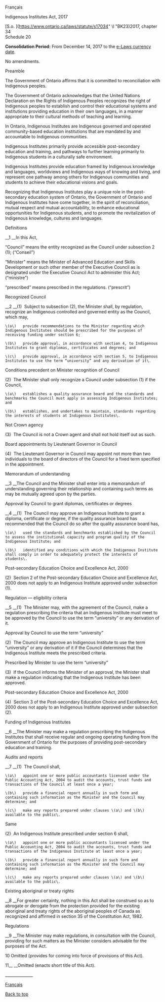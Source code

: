 [<a id="Top"></a>Français](http://www.ontario.ca/fr/lois/loi/17i34a)

Indigenous Institutes Act, 2017

[S\.o\. ](https://www.ontario.ca/laws/statute/s17034" \l "BK23)2017, chapter 34  
Schedule 20

__Consolidation Period:__  From December 14, 2017 to the [e\-Laws currency date](http://www.e-laws.gov.on.ca/navigation?file=currencyDates&lang=en)\.

No amendments\.

<a id="BK23"></a><a id="BK3"></a><a id="BK2"></a>Preamble

<a id="BK113"></a>The Government of Ontario affirms that it is committed to reconciliation with Indigenous peoples\.

The Government of Ontario acknowledges that the United Nations Declaration on the Rights of Indigenous Peoples recognizes the right of Indigenous peoples to establish and control their educational systems and institutions providing education in their own languages, in a manner appropriate to their cultural methods of teaching and learning\.

In Ontario, Indigenous Institutes are Indigenous governed and operated community\-based education institutions that are mandated by and accountable to Indigenous communities\.

Indigenous Institutes primarily provide accessible post\-secondary education and training, and pathways to further learning primarily to Indigenous students in a culturally safe environment\.

Indigenous Institutes provide education framed by Indigenous knowledge and languages, worldviews and Indigenous ways of knowing and living, and represent one pathway among others for Indigenous communities and students to achieve their educational visions and goals\.

Recognizing that Indigenous Institutes play a unique role in the post\-secondary education system of Ontario, the Government of Ontario and Indigenous Institutes have come together, in the spirit of reconciliation, mutual respect and mutual accountability, to enhance educational opportunities for Indigenous students, and to promote the revitalization of Indigenous knowledge, cultures and languages\.

Definitions

<a id="BK114"></a>__1 __In this Act,

“Council” means the entity recognized as the Council under subsection 2 \(1\); \(“Conseil”\)

“Minister” means the Minister of Advanced Education and Skills Development or such other member of the Executive Council as is designated under the Executive Council Act to administer this Act; \(“ministre”\)

“prescribed” means prescribed in the regulations\. \(“prescrit”\)

Recognized Council

<a id="BK115"></a>__2 __\(1\)  Subject to subsection \(2\), the Minister shall, by regulation, recognize an Indigenous controlled and governed entity as the Council, which may,

	\(a\)	provide recommendations to the Minister regarding which Indigenous Institutes should be prescribed for the purposes of receiving funding under section 6;

	\(b\)	provide approval, in accordance with section 4, to Indigenous Institutes to grant diplomas, certificates and degrees; and

	\(c\)	provide approval, in accordance with section 5, to Indigenous Institutes to use the term “university” and any derivation of it\.

Conditions precedent on Minister recognition of Council

\(2\)  The Minister shall only recognize a Council under subsection \(1\) if the Council,

	\(a\)	establishes a quality assurance board and the standards and benchmarks the Council must apply in assessing Indigenous Institutes; and

	\(b\)	establishes, and undertakes to maintain, standards regarding the interests of students at Indigenous Institutes\.

Not Crown agency

\(3\)  The Council is not a Crown agent and shall not hold itself out as such\.

Board appointments by Lieutenant Governor in Council

\(4\)  The Lieutenant Governor in Council may appoint not more than two individuals to the board of directors of the Council for a fixed term specified in the appointment\.

Memorandum of understanding

<a id="BK116"></a>__3 __The Council and the Minister shall enter into a memorandum of understanding governing their relationship and containing such terms as may be mutually agreed upon by the parties\.

Approval by Council to grant diplomas, certificates or degrees

<a id="BK117"></a>__4 __\(1\)  The Council may approve an Indigenous Institute to grant a diploma, certificate or degree, if the quality assurance board has recommended that the Council do so after the quality assurance board has,

	\(a\)	used the standards and benchmarks established by the Council to assess the institutional capacity and program quality of the Indigenous Institute; and

	\(b\)	identified any conditions with which the Indigenous Institute shall comply in order to adequately protect the interests of students\.

Post\-secondary Education Choice and Excellence Act, 2000

\(2\)  Section 2 of the Post\-secondary Education Choice and Excellence Act, 2000 does not apply to an Indigenous Institute approved under subsection \(1\)\.

Regulation — eligibility criteria

<a id="BK118"></a>__5 __\(1\)  The Minister may, with the agreement of the Council, make a regulation prescribing the criteria that an Indigenous Institute must meet to be approved by the Council to use the term “university” or any derivation of it\.

Approval by Council to use the term “university”

\(2\)  The Council may approve an Indigenous Institute to use the term “university” or any derivation of it if the Council determines that the Indigenous Institute meets the prescribed criteria\.

Prescribed by Minister to use the term “university”

\(3\)  If the Council informs the Minister of an approval, the Minister shall make a regulation indicating that the Indigenous Institute has been approved\.

Post\-secondary Education Choice and Excellence Act, 2000

\(4\)  Section 3 of the Post\-secondary Education Choice and Excellence Act, 2000 does not apply to an Indigenous Institute approved under subsection \(2\)\.

Funding of Indigenous Institutes

<a id="BK119"></a>__6 __The Minister may make a regulation prescribing the Indigenous Institutes that shall receive regular and ongoing operating funding from the Government of Ontario for the purposes of providing post\-secondary education and training\.

Audits and reports

<a id="BK120"></a>__7 __\(1\)  The Council shall,

	\(a\)	appoint one or more public accountants licensed under the Public Accounting Act, 2004 to audit the accounts, trust funds and transactions of the Council at least once a year;

	\(b\)	provide a financial report annually in such form and containing such information as the Minister and the Council may determine; and

	\(c\)	make any reports prepared under clauses \(a\) and \(b\) available to the public\.

Same

\(2\)  An Indigenous Institute prescribed under section 6 shall,

	\(a\)	appoint one or more public accountants licensed under the Public Accounting Act, 2004 to audit the accounts, trust funds and transactions of the Indigenous Institute at least once a year;

	\(b\)	provide a financial report annually in such form and containing such information as the Minister and the Council may determine; and

	\(c\)	make any reports prepared under clauses \(a\) and \(b\) available to the public\.

Existing aboriginal or treaty rights

<a id="BK121"></a>__8 __For greater certainty, nothing in this Act shall be construed so as to abrogate or derogate from the protection provided for the existing aboriginal and treaty rights of the aboriginal peoples of Canada as recognized and affirmed in section 35 of the Constitution Act, 1982\.

Regulations

<a id="BK122"></a>__9 __The Minister may make regulations, in consultation with the Council, providing for such matters as the Minister considers advisable for the purposes of the Act\.

10 Omitted \(provides for coming into force of provisions of this Act\)\.

11__ __Omitted \(enacts short title of this Act\)\.

\_\_\_\_\_\_\_\_\_\_\_\_\_\_

[Français](http://www.ontario.ca/fr/lois/loi/17i34a)

[Back to top](#Top)

